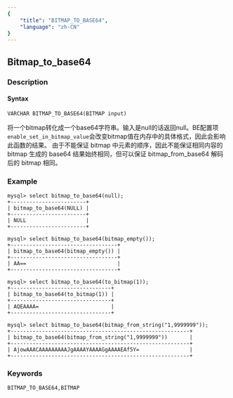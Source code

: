 ```yaml
---
{
    "title": "BITMAP_TO_BASE64",
    "language": "zh-CN"
}
---
```


<!-- 
Licensed to the Apache Software Foundation (ASF) under one
or more contributor license agreements.  See the NOTICE file
distributed with this work for additional information
regarding copyright ownership.  The ASF licenses this file
to you under the Apache License, Version 2.0 (the
"License"); you may not use this file except in compliance
with the License.  You may obtain a copy of the License at
  http://www.apache.org/licenses/LICENSE-2.0
Unless required by applicable law or agreed to in writing,
software distributed under the License is distributed on an
"AS IS" BASIS, WITHOUT WARRANTIES OR CONDITIONS OF ANY
KIND, either express or implied.  See the License for the
specific language governing permissions and limitations
under the License.
-->

## Bitmap_to_base64

### Description
#### Syntax

`VARCHAR BITMAP_TO_BASE64(BITMAP input)`

将一个bitmap转化成一个base64字符串。输入是null的话返回null。BE配置项`enable_set_in_bitmap_value`会改变bitmap值在内存中的具体格式，因此会影响此函数的结果。
由于不能保证 bitmap 中元素的顺序，因此不能保证相同内容的 bitmap 生成的 base64 结果始终相同，但可以保证 bitmap_from_base64 解码后的 bitmap 相同。

### Example

```
mysql> select bitmap_to_base64(null);
+------------------------+
| bitmap_to_base64(NULL) |
+------------------------+
| NULL                   |
+------------------------+

mysql> select bitmap_to_base64(bitmap_empty());
+----------------------------------+
| bitmap_to_base64(bitmap_empty()) |
+----------------------------------+
| AA==                             |
+----------------------------------+

mysql> select bitmap_to_base64(to_bitmap(1));
+--------------------------------+
| bitmap_to_base64(to_bitmap(1)) |
+--------------------------------+
| AQEAAAA=                       |
+--------------------------------+

mysql> select bitmap_to_base64(bitmap_from_string("1,9999999"));
+---------------------------------------------------------+
| bitmap_to_base64(bitmap_from_string("1,9999999"))       |
+---------------------------------------------------------+
| AjowAAACAAAAAAAAAJgAAAAYAAAAGgAAAAEAf5Y=                |
+---------------------------------------------------------+

```

### Keywords

    BITMAP_TO_BASE64,BITMAP
